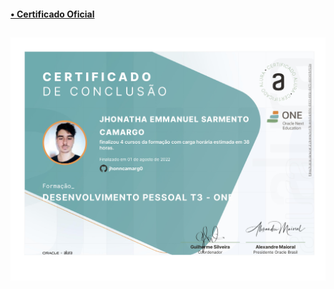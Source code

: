 #### <a href="https://cursos.alura.com.br/user/jhonncamarg0/degree-produtividade-turma3-one-407773/certificate" target="_blank"> • Certificado Oficial </a>

##

![NPM](https://github.com/jhonncamarg0/oracle-next-education/blob/main/certificados/desenvolvimento-pessoal/desenvolvimento-pessoal.jpg)

